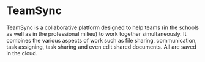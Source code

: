 # TeamSync
TeamSync is a collaborative platform designed to help teams (in the schools as well as in the professional milieu) to work together simultaneously. It combines the various aspects of work such as file sharing, communication, task assigning, task sharing and even edit shared documents. All are saved in the cloud.
